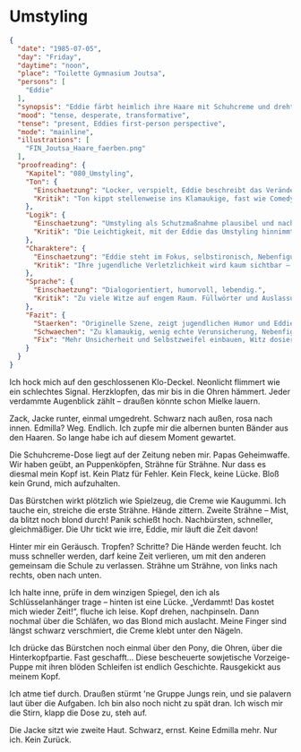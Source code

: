 # Umstyling

```json
{
  "date": "1985-07-05",
  "day": "Friday",
  "daytime": "noon",
  "place": "Toilette Gymnasium Joutsa",
  "persons": [
    "Eddie"
  ],
  "synopsis": "Eddie färbt heimlich ihre Haare mit Schuhcreme und dreht die Jacke um, um unerkannt die Schule zu verlassen.",
  "mood": "tense, desperate, transformative",
  "tense": "present, Eddies first-person perspective",
  "mode": "mainline",
  "illustrations": [
    "FIN_Joutsa_Haare_faerben.png"
  ],
  "proofreading": {
    "Kapitel": "080_Umstyling",
    "Ton": {
      "Einschaetzung": "Locker, verspielt, Eddie beschreibt das Verändern ihres Aussehens neugierig und witzig.",
      "Kritik": "Ton kippt stellenweise ins Klamaukige, fast wie Comedy-Sketch. Eddies Nervosität über die Tarnung kommt zu kurz."
    },
    "Logik": {
      "Einschaetzung": "Umstyling als Schutzmaßnahme plausibel und nachvollziehbar.",
      "Kritik": "Die Leichtigkeit, mit der Eddie das Umstyling hinnimmt, wirkt unrealistisch. Zweifel („erkenne ich mich noch?“) fehlen."
    },
    "Charaktere": {
      "Einschaetzung": "Eddie steht im Fokus, selbstironisch, Nebenfiguren als Helfer klar erkennbar.",
      "Kritik": "Ihre jugendliche Verletzlichkeit wird kaum sichtbar – sie wirkt zu cool. Helferfiguren bleiben blass und ohne eigene Farbe."
    },
    "Sprache": {
      "Einschaetzung": "Dialogorientiert, humorvoll, lebendig.",
      "Kritik": "Zu viele Witze auf engem Raum. Füllwörter und Auslassungspunkte häufen sich. Gefahr von Redundanz."
    },
    "Fazit": {
      "Staerken": "Originelle Szene, zeigt jugendlichen Humor und Eddie als wandelbar.",
      "Schwaechen": "Zu klamaukig, wenig echte Verunsicherung, Nebenfiguren farblos.",
      "Fix": "Mehr Unsicherheit und Selbstzweifel einbauen, Witz dosieren, Nebenfiguren aktiver zeichnen."
    }
  }
}
```

Ich hock mich auf den geschlossenen Klo-Deckel. Neonlicht flimmert wie ein
schlechtes Signal. Herzklopfen, das mir bis in die Ohren hämmert. Jeder
verdammte Augenblick zählt – draußen könnte schon Mielke lauern.

Zack, Jacke runter, einmal umgedreht. Schwarz nach außen, rosa nach innen.
Edmilla? Weg. Endlich. Ich zupfe mir die albernen bunten Bänder aus den Haaren.
So lange habe ich auf diesem Moment gewartet.

Die Schuhcreme-Dose liegt auf der Zeitung neben mir. Papas Geheimwaffe. Wir
haben geübt, an Puppenköpfen, Strähne für Strähne. Nur dass es diesmal mein Kopf
ist. Kein Platz für Fehler. Kein Fleck, keine Lücke. Bloß kein Grund, mich
aufzuhalten.

Das Bürstchen wirkt plötzlich wie Spielzeug, die Creme wie Kaugummi. Ich tauche
ein, streiche die erste Strähne. Hände zittern. Zweite Strähne – Mist, da blitzt
noch blond durch! Panik schießt hoch. Nachbürsten, schneller, gleichmäßiger. Die
Uhr tickt wie irre, Eddie, mir läuft die Zeit davon!

Hinter mir ein Geräusch. Tropfen? Schritte? Die Hände werden feucht. Ich muss
schneller werden, darf keine Zeit verlieren, um mit den anderen gemeinsam die
Schule zu verlassen. Strähne um Strähne, von links nach rechts, oben nach unten.

Ich halte inne, prüfe in dem winzigen Spiegel, den ich als Schlüsselanhänger
trage – hinten ist eine Lücke. „Verdammt! Das kostet mich wieder Zeit!“, fluche
ich leise. Kopf drehen, nachpinseln. Dann nochmal über die Schläfen, wo das
Blond mich auslacht. Meine Finger sind längst schwarz verschmiert, die Creme
klebt unter den Nägeln.

Ich drücke das Bürstchen noch einmal über den Pony, die Ohren, über die
Hinterkopfpartie. Fast geschafft... Diese bescheuerte sowjetische Vorzeige-Puppe
mit ihren blöden Schleifen ist endlich Geschichte. Rausgekickt aus meinem Kopf.

Ich atme tief durch. Draußen stürmt 'ne Gruppe Jungs rein, und sie palavern laut
über die Aufgaben. Ich bin also noch nicht zu spät dran. Ich wisch mir die
Stirn, klapp die Dose zu, steh auf.

Die Jacke sitzt wie zweite Haut. Schwarz, ernst. Keine Edmilla mehr. Nur ich.
Kein Zurück.
